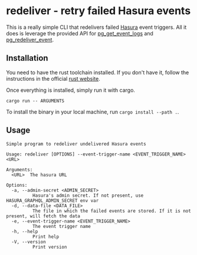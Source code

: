 # redeliver - retry failed Hasura events

This is a really simple CLI that redelivers failed [Hasura](hasura.io) event
triggers. All it does is leverage the provided API for [pg_get_event_logs][hasura_get_logs]
and [pg_redeliver_event][hasura_redeliver_event].

## Installation

You need to have the rust toolchain installed. If you don't have it, follow the
instructions in the official [rust website][rust-website].

Once everything is installed, simply run it with cargo.

```shell
cargo run -- ARGUMENTS
```

To install the binary in your local machine, run `cargo install --path .`.

## Usage

```shell
Simple program to redeliver undelivered Hasura events

Usage: redeliver [OPTIONS] --event-trigger-name <EVENT_TRIGGER_NAME> <URL>

Arguments:
  <URL>  The hasura URL

Options:
  -a, --admin-secret <ADMIN_SECRET>
          Hasura's admin secret. If not present, use HASURA_GRAPHQL_ADMIN_SECRET env var
  -d, --data-file <DATA_FILE>
          The file in which the failed events are stored. If it is not present, will fetch the data
  -e, --event-trigger-name <EVENT_TRIGGER_NAME>
          The event trigger name
  -h, --help
          Print help
  -V, --version
          Print version
```

[hasura_get_logs]: https://hasura.io/docs/latest/api-reference/metadata-api/event-triggers/#metadata-pg-get-event-logs
[hasura_redeliver_event]: https://hasura.io/docs/latest/api-reference/metadata-api/event-triggers/#metadata-pg-redeliver-event
[rust-website]: https://www.rust-lang.org/learn/get-started
